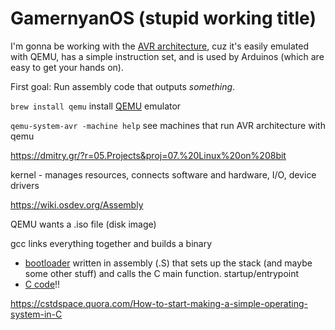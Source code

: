 # GamernyanOS (stupid working title)

I'm gonna be working with the [AVR architecture](https://en.wikipedia.org/wiki/Atmel_AVR_instruction_set), cuz it's easily emulated with QEMU, has a simple instruction set, and is used by Arduinos (which are easy to get your hands on).

First goal: Run assembly code that outputs _something_.

`brew install qemu` install [QEMU](https://www.qemu.org/) emulator

`qemu-system-avr -machine help` see machines that run AVR architecture with qemu

https://dmitry.gr/?r=05.Projects&proj=07.%20Linux%20on%208bit

kernel - manages resources, connects software and hardware, I/O, device drivers

https://wiki.osdev.org/Assembly

QEMU wants a .iso file (disk image)

gcc links everything together and builds a binary

- [bootloader](https://github.com/memtest86plus/memtest86plus/blob/main/boot/x86/startup64.S) written in assembly (.S) that sets up the stack (and maybe some other stuff) and calls the C main function. startup/entrypoint
- [C code](https://github.com/memtest86plus/memtest86plus/blob/main/app/main.c)!!

https://cstdspace.quora.com/How-to-start-making-a-simple-operating-system-in-C
